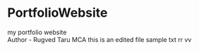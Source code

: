 # PortfolioWebsite
my portfolio website
<br>
Author - Rugved Taru MCA
this is an edited file
sample txt
rr
vv
